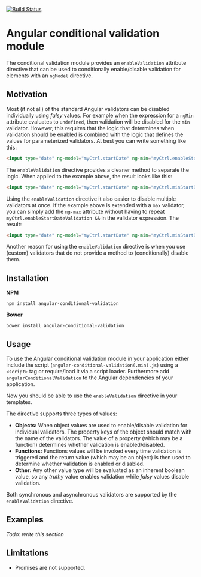 [![Build Status](https://api.travis-ci.org/dscheerens/angular-conditional-validation.svg?branch=master)](https://travis-ci.org/dscheerens/angular-conditional-validation)

Angular conditional validation module
=====================================

The conditional validation module provides an `enableValidation` attribute directive that can be used to conditionally enable/disable validation for elements with an `ngModel` directive.



Motivation
----------

Most (if not all) of the standard Angular validators can be disabled individually using *falsy* values.
For example when the expression for a `ngMin` attribute evaluates to `undefined`, then validation will be disabled for the `min` validator.
However, this requires that the logic that determines when validation should be enabled is combined with the logic that defines the values for parameterized validators.
At best you can write something like this:

```html
<input type="date" ng-model="myCtrl.startDate" ng-min="myCtrl.enableStartDateValidation && myCtrl.minStartDate">
```

The `enableValidation` directive provides a cleaner method to separate the logic.
When applied to the example above, the result looks like this:

```html
<input type="date" ng-model="myCtrl.startDate" ng-min="myCtrl.minStartDate" enable-validation="myCtrl.enableStartDateValidation">
```

Using the `enableValidation` directive it also easier to disable multiple validators at once.
If the example above is extended with a `max` validator, you can simply add the `ng-max` attribute without having to repeat `myCtrl.enableStartDateValidation &&` in the validator expression.
The result:

```html
<input type="date" ng-model="myCtrl.startDate" ng-min="myCtrl.minStartDate" ng-max="myCtrl.maxStartDate" enable-validation="myCtrl.enableStartDateValidation">
```

Another reason for using the `enableValidation` directive is when you use (custom) validators that do not provide a method to (conditionally) disable them.



Installation
------------

**NPM**

```
npm install angular-conditional-validation
```

**Bower**

```
bower install angular-conditional-validation
```


Usage
-----

To use the Angular conditional validation module in your application either include the script (`angular-conditional-validation(.min).js`) using a `<script>` tag or require/load it via a script loader.
Furthermore add `angularConditionalValidation` to the Angular dependencies of your application.

Now you should be able to use the `enableValidation` directive in your templates.

The directive supports three types of values:

* **Objects:** When object values are used to enable/disable validation for individual validators. The property keys of the object should match with the name of the validators. The value of a property (which may be a function) determines whether validation is enabled/disabled.
* **Functions:** Functions values will be invoked every time validation is triggered and the return value (which may be an object) is then used to determine whether validation is enabled or disabled.
* **Other:** Any other value type will be evaluated as an inherent boolean value, so any *truthy* value enables validation while *falsy* values disable validation.

Both synchronous and asynchronous validators are supported by the `enableValidation` directive.



Examples
--------

*Todo: write this section*



Limitations
-----------

* Promises are not supported.